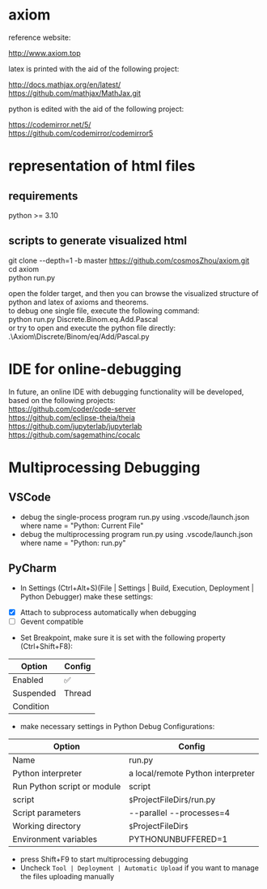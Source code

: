# axiom

reference website:

http://www.axiom.top

latex is printed with the aid of the following project:

http://docs.mathjax.org/en/latest/  
https://github.com/mathjax/MathJax.git  

python is edited with the aid of the following project:

https://codemirror.net/5/  
https://github.com/codemirror/codemirror5  


# representation of html files
## requirements
python >= 3.10

## scripts to generate visualized html
git clone --depth=1 -b master https://github.com/cosmosZhou/axiom.git  
cd axiom  
python run.py  


open the folder target, and then you can browse the visualized structure of python and latex of axioms and theorems.  
to debug one single file, execute the following command:  
python run.py Discrete.Binom.eq.Add.Pascal  
or try to open and execute the python file directly:   
.\Axiom\Discrete/Binom/eq/Add/Pascal.py  


# IDE for online-debugging
In future, an online IDE with debugging functionality will be developed, based on the following projects:  
https://github.com/coder/code-server  
https://github.com/eclipse-theia/theia  
https://github.com/jupyterlab/jupyterlab  
https://github.com/sagemathinc/cocalc  

# Multiprocessing Debugging 
## VSCode
* debug the single-process program run.py using .vscode/launch.json where name = "Python: Current File"
* debug the multiprocessing program run.py using .vscode/launch.json where name = "Python: run.py"

## PyCharm
* In Settings (Ctrl+Alt+S)(File | Settings | Build, Execution, Deployment | Python Debugger) make these settings:
 - [x] Attach to subprocess automatically when debugging
 - [ ] Gevent compatible
 
* Set Breakpoint, make sure it is set with the following property (Ctrl+Shift+F8):

 | Option    | Config             |
 |-----------|--------------------| 
 | Enabled   | :white_check_mark: |
 | Suspended | Thread             |
 | Condition |                    |
* make necessary settings in Python Debug Configurations:

 | Option                      | Config                            |
 |-----------------------------|-----------------------------------| 
 | Name                        | run.py                            |
 | Python interpreter          | a local/remote Python interpreter |
 | Run Python script or module | script                            |
 | script                      | `$`ProjectFileDir`$`/run.py       |
 | Script parameters           | --parallel --processes=4          |
 | Working directory           | `$`ProjectFileDir`$`              |
 | Environment variables       | PYTHONUNBUFFERED=1                |
* press Shift+F9 to start multiprocessing debugging
* Uncheck `Tool | Deployment | Automatic Upload` if you want to manage the files uploading manually